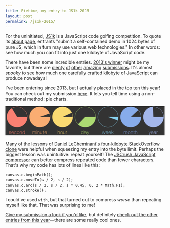 ```yaml
---
title: Pietime, my entry to JS1k 2015
layout: post
permalink: /js1k-2015/
---
```

For the uninitiated, [JS1k](http://js1k.com/) is a JavaScript code golfing competition. To quote its [about page](http://js1k.com/about), entrants "submit a self-contained demo in 1024 bytes of pure JS, which in turn may use various web technologies." In other words: see how much you can fit into just one kilobyte of JavaScript code.

There have been some incredible entries. [2013's winner](http://js1k.com/2013-spring/demo/1555) might be my favorite, but there are [plenty](http://js1k.com/2013-spring/demo/1384) [of](http://js1k.com/2013-spring/demo/1384) [other](http://js1k.com/2013-spring/demo/1384) [amazing](http://js1k.com/2015-hypetrain/demo/2306) [submissions](http://js1k.com/2015-hypetrain/demo/2364). It's almost _spooky_ to see how much one carefully crafted kilobyte of JavaScript can produce nowadays!

I've been entering since 2013, but I actually placed in the top ten this year! You can check out my submission [here](http://js1k.com/2015-hypetrain/demo/2169). It lets you tell time using a non-traditional method: pie charts.

[![](/uploads/js1k-2015-entry.png)](http://js1k.com/2015-hypetrain/demo/2169)

Many of the lessons of [Daniel LeCheminant's four-kilobyte StackOverflow clone](http://danlec.com/blog/stackoverflow-in-4096-bytes) were helpful when squeezing my entry into the byte limit. Perhaps the biggest lesson was unintuitive: repeat yourself! The [JSCrush JavaScript compressor](https://github.com/gre/jscrush) can better compress repeated code than fewer characters. That's why my code has lots of lines like this:

    canvas.c.beginPath();
    canvas.c.moveTo(s / 2, s / 2);
    canvas.c.arc(s / 2, s / 2, s * 0.45, 0, 2 * Math.PI);
    canvas.c.stroke();

I could've used `with`, but that turned out to compress _worse_ than repeating myself like that. That was surprising to me!

[Give my submission a look if you'd like](http://js1k.com/2015-hypetrain/demo/2169), but definitely [check out the other entries from this year](http://js1k.com/2015-hypetrain/)—there are some really cool ones.
